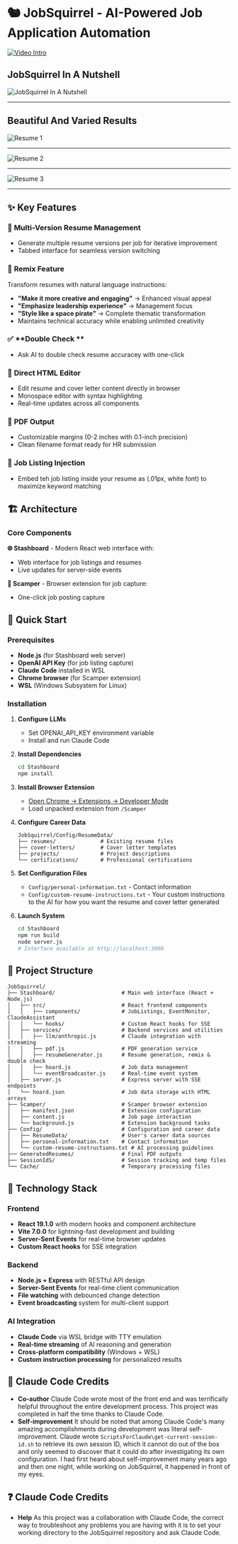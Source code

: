# 🐿️ JobSquirrel - AI-Powered Job Application Automation

[![Video Intro](/Documentation/YouTube.png)](https://www.youtube.com/watch?v=L4lyqi66l9Q)

## JobSquirrel In A Nutshell

![JobSquirrel In A Nutshell](/Documentation/JobSquirrel%20in%20a%20nutshell.svg)
<hr>

## Beautiful And Varied Results

![Resume 1](/Documentation/resume1.svg)

<hr>

![Resume 2](/Documentation/resume2.svg)

<hr>

![Resume 3](/Documentation/resume3.svg)

<hr>

## ✨ Key Features

### 🎯 **Multi-Version Resume Management**
- Generate multiple resume versions per job for iterative improvement
- Tabbed interface for seamless version switching

### 🎨 **Remix Feature**
Transform resumes with natural language instructions:
- **"Make it more creative and engaging"** → Enhanced visual appeal
- **"Emphasize leadership experience"** → Management focus
- **"Style like a space pirate"** → Complete thematic transformation
- Maintains technical accuracy while enabling unlimited creativity

### ✅ **Double Check **
- Ask AI to double check resume accuracey with one-click

### 📝 **Direct HTML Editor**
- Edit resume and cover letter content directly in browser
- Monospace editor with syntax highlighting
- Real-time updates across all components

### 📄 **PDF Output**
- Customizable margins (0-2 inches with 0.1-inch precision)
- Clean filename format ready for HR submission

### 💉 **Job Listing Injection**
- Embed teh job listing inside your resume as (.01px, white font) to maximize keyword matching

## 🏗️ Architecture

### Core Components

**🌐 Stashboard** - Modern React web interface with:
- Web interface for job listings and resumes
- Live updates for server-side events

**🏃 Scamper** - Browser extension for job capture:
- One-click job posting capture

## 🚀 Quick Start

### Prerequisites
- **Node.js** (for Stashboard web server)
- **OpenAI API Key** (for job listing capture)
- **Claude Code** installed in WSL
- **Chrome browser** (for Scamper extension)
- **WSL** (Windows Subsystem for Linux)

### Installation

1. **Configure LLMs**
   - Set OPENAI_API_KEY environment variable
   - Install and run Claude Code

2. **Install Dependencies**
   ```bash
   cd Stashboard
   npm install
   ```

2. **Install Browser Extension**
   - [Open Chrome → Extensions → Developer Mode](https://claude.ai/share/9c00acf1-23bd-486d-85a4-300b63d6d24b)
   - Load unpacked extension from `/Scamper`

3. **Configure Career Data**
   ```
   JobSquirrel/Config/ResumeData/
   ├── resumes/              # Existing resume files
   ├── cover-letters/        # Cover letter templates  
   ├── projects/             # Project descriptions
   └── certifications/       # Professional certifications
   ```

4. **Set Configuration Files**
   - `Config/personal-information.txt` - Contact information
   - `Config/custom-resume-instructions.txt` - Your custom instructions to the AI for how you want the resume and cover letter generated

5. **Launch System**
   ```bash
   cd Stashboard
   npm run build
   node server.js
   # Interface available at http://localhost:3000
   ```


## 📁 Project Structure

```
JobSquirrel/
├── Stashboard/                     # Main web interface (React + Node.js)
│   ├── src/                        # React frontend components
│   │   ├── components/             # JobListings, EventMonitor, ClaudeAssistant
│   │   └── hooks/                  # Custom React hooks for SSE
│   ├── services/                   # Backend services and utilities
│   │   ├── llm/anthropic.js        # Claude integration with streaming
│   │   ├── pdf.js                  # PDF generation service
│   │   ├── resumeGenerator.js      # Resume generation, remix & double check
│   │   ├── hoard.js                # Job data management
│   │   └── eventBroadcaster.js     # Real-time event system
│   ├── server.js                   # Express server with SSE endpoints
│   └── hoard.json                  # Job data storage with HTML arrays
├── Scamper/                        # Scamper browser extension
│   ├── manifest.json               # Extension configuration
│   ├── content.js                  # Job page interaction
│   └── background.js               # Extension background tasks
├── Config/                         # Configuration and career data
│   ├── ResumeData/                 # User's career data sources
│   ├── personal-information.txt    # Contact information
│   └── custom-resume-instructions.txt # AI processing guidelines
├── GeneratedResumes/               # Final PDF outputs
├── SessionIdS/                     # Session tracking and temp files
└── Cache/                          # Temporary processing files
```

## 🔧 Technology Stack

### Frontend
- **React 19.1.0** with modern hooks and component architecture
- **Vite 7.0.0** for lightning-fast development and building
- **Server-Sent Events** for real-time browser updates
- **Custom React hooks** for SSE integration

### Backend
- **Node.js + Express** with RESTful API design
- **Server-Sent Events** for real-time client communication
- **File watching** with debounced change detection
- **Event broadcasting** system for multi-client support

### AI Integration
- **Claude Code** via WSL bridge with TTY emulation
- **Real-time streaming** of AI reasoning and generation
- **Cross-platform compatibility** (Windows + WSL)
- **Custom instruction processing** for personalized results


## 🤖 Claude Code Credits

- **Co-author** Claude Code wrote most of the front end and was terrifically helpful throughout the entire development process. This project was completed in half the time thanks to Claude Code.
- **Self-improvement** It should be noted that among Claude Code's many amazing accomplishments during development was literal self-improvement. Claude wrote `ScriptsForClaude\get-current-session-id.sh` to retrieve its own session ID, which it cannot do out of the box and only seemed to discover that it could do after investigating its own configuration. I had first heard about self-improvement many years ago and then one night, while working on JobSquirrel, it happened in front of my eyes.

## ❓ Claude Code Credits
- **Help** As this project was a collaboration with Claude Code, the correct way to troubleshoot any problems you are having with it is to set your working directory to the JobSquirrel repository and ask Claude Code.


